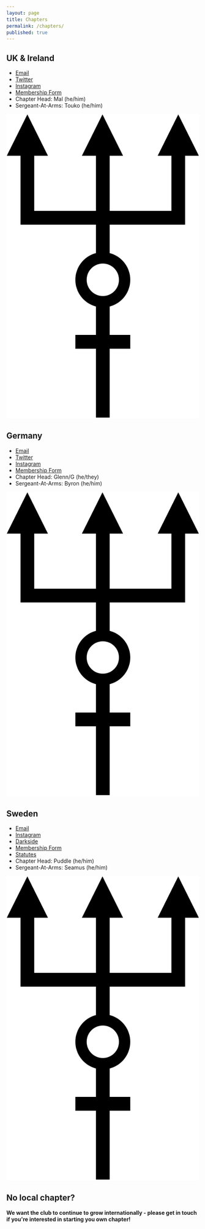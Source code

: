 ```yaml
---
layout: page
title: Chapters
permalink: /chapters/
published: true
---
```


## UK & Ireland

<ul>
  <li><a data-umami-event="Email-UK-Click" href="javascript:location='mailto:\u0070\u0072\u006f\u0074\u0065\u0075\u0073\u006c\u0065\u0061\u0074\u0068\u0065\u0072\u0075\u006b\u0069\u0040\u0067\u006d\u0061\u0069\u006c\u002e\u0063\u006f\u006d';void 0">Email</a></li>
  <li><a href="https://twitter.com/ProteusLthrUKI" data-umami-event="Twitter-UK-Click">Twitter</a></li>
  <li><a href="https://www.instagram.com/proteuslthruki/" data-umami-event="Instagram-UK-Click">Instagram</a></li>
  <li><a href="https://docs.google.com/forms/d/e/1FAIpQLSesCkE8_NNMP6MGhoWnjwWTc5gyu6pjnO0fh8csgxkwi004TA/viewform?usp=sf_link" data-umami-event="Form-UK-Click">Membership Form</a></li>
  <li>Chapter Head: Mal (he/him)</li>
  <li>Sergeant-At-Arms: Touko (he/him)</li>
</ul>

<img src="\assets\img\proteus.svg" class="chapter-spacer" />

## Germany

<ul>
  <li><a data-umami-event="Email-Germany-Click" href="javascript:location='mailto:\u0070\u0072\u006f\u0074\u0065\u0075\u0073\u006c\u0065\u0061\u0074\u0068\u0065\u0072\u0063\u006c\u0075\u0062\u0067\u0065\u0072\u006d\u0061\u006e\u0079\u0040\u0067\u006d\u0061\u0069\u006c\u002e\u0063\u006f\u006d';void 0">Email </a></li>
  <li><a href="https://twitter.com/ProteusLthrGer" data-umami-event="Twitter-Germany-Click">Twitter</a></li>
  <li><a href="https://www.instagram.com/proteuslthrger/" data-umami-event="Instagram-Germany-Click">Instagram</a></li>
  <li><a href="https://docs.google.com/forms/d/e/1FAIpQLSd-lwPkOiR_ycQuVOsDWIvgbwGR9QBiEKhkwAbN0CUnJSkrIg/viewform?pli=1" data-umami-event="Form-Germany-Click">Membership Form</a></li>
  <li>Chapter Head: Glenn/G (he/they)</li>
  <li>Sergeant-At-Arms: Byron (he/him)</li>
</ul>

<img src="\assets\img\proteus.svg" class="chapter-spacer" />

## Sweden

<ul>
  <li><a data-umami-event="Email-Sweden-Click" href="javascript:location='mailto:\u0070\u0072\u006f\u0074\u0065\u0075\u0073\u006c\u0074\u0068\u0072\u0073\u0077\u0065\u0040\u0067\u006d\u0061\u0069\u006c\u002e\u0063\u006f\u006d';void 0">Email</a></li>
  <li><a href="https://instagram.com/proteuslthrswe" data-umami-event="Instagram-Sweden-Click">Instagram</a></li>
  <li><a href="https://www.darkside.se/net/?id=2852" data-umami-event="Darkside-Sweden-Click">Darkside</a></li>
  <li><a href="https://forms.gle/igt7LcdrupNfxnsS9" data-umami-event="Form-Sweden-Click">Membership Form</a></li>
  <li><a href="/assets/StadgarProteusLeatherSweden.pdf" data-umami-event="Statutes-Sweden-Click">Statutes</a></li>
  <li>Chapter Head: Puddle (he/him)</li>
  <li>Sergeant-At-Arms: Seamus (he/him)</li>
</ul>

<img src="\assets\img\proteus.svg" class="chapter-spacer" />

## No local chapter?

**We want the club to continue to grow internationally - please get in touch if you're interested in starting you own chapter!**
